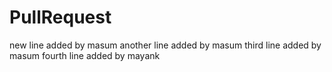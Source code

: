 # PullRequest
new line added by masum
another line added by masum
third line added by masum
fourth line added by mayank